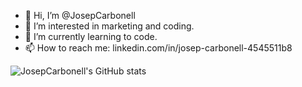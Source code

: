 - 👋 Hi, I’m @JosepCarbonell
- 👀 I’m interested in marketing and coding.
- 🌱 I’m currently learning to code.
- 📫 How to reach me: linkedin.com/in/josep-carbonell-4545511b8

<!---
JosepCarbonell/JosepCarbonell is a ✨ special ✨ repository because its `README.md` (this file) appears on your GitHub profile.
You can click the Preview link to take a look at your changes.
--->
![JosepCarbonell's GitHub stats](https://github-readme-stats.vercel.app/api?username=josepcarbonell&theme=dark&show_icons=true)
